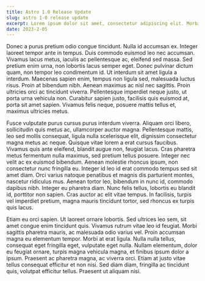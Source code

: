 ```yaml
---
title: Astro 1.0 Release Update
slug: astro 1-0 release update
excerpt: Lorem ipsum dolor sit amet, consectetur adipiscing elit. Morbi tempor congue ornare. Pellentesque rutrum eu turpis sed euismod. Aliquam et erat efficitur, porta purus sit amet, varius neque. Proin vel odio dapibus, aliquam nibh eu, maximus dolor. Sed vestibulum imperdiet est, eu porta eros bibendum non. Vivamus ultrices turpis eget tellus mattis, at lacinia metus pharetra. Vivamus ut eros eget nunc semper varius non sed risus. Duis venenatis, metus a pulvinar iaculis, tortor lorem venenatis arcu, vitae viverra sapien nisi eget urna. Duis id nunc a justo pretium posuere. Fusce justo arcu, rutrum id odio at, tempor tempus sem.
date: 2023-2-05
---
```


Donec a purus pretium odio congue tincidunt. Nulla id accumsan ex. Integer laoreet tempor ante in tempus. Duis commodo euismod leo nec accumsan. Vivamus lacus metus, iaculis ac pellentesque ac, eleifend sed massa. Sed pretium enim urna, non lobortis lacus semper eget. Donec pulvinar dictum quam, non tempor leo condimentum id. Ut interdum sit amet ligula a interdum. Maecenas sapien enim, tempus non ligula sed, malesuada luctus risus. Proin at bibendum nibh. Aenean maximus ac nisl nec sagittis. Proin ultricies orci ac tincidunt viverra. Pellentesque imperdiet neque justo, ut porta urna vehicula non. Curabitur sapien justo, facilisis quis euismod at, porta sit amet sapien. Vivamus felis neque, posuere mattis tellus et, maximus ultricies metus.

Fusce vulputate purus cursus purus interdum viverra. Aliquam orci libero, sollicitudin quis metus ac, ullamcorper auctor magna. Pellentesque mattis, leo sed mollis consequat, ligula nulla scelerisque elit, dignissim consectetur magna metus ac neque. Quisque vitae lorem a erat cursus faucibus. Vivamus quis ante eleifend, blandit augue non, feugiat lacus. Cras pharetra metus fermentum nulla maximus, sed pretium tellus posuere. Integer nec velit ac ex euismod bibendum. Aenean molestie rhoncus ipsum, non consectetur nunc fringilla eu. Integer id leo id erat commodo tempus sed sit amet diam. Orci varius natoque penatibus et magnis dis parturient montes, nascetur ridiculus mus. Aenean tortor leo, bibendum in nunc id, commodo dapibus nibh. Integer eu pharetra diam. Nunc felis tellus, lobortis eu blandit id, porttitor non sapien. Cras auctor ac elit vitae tempus. In facilisis, turpis vel imperdiet pretium, magna mauris tincidunt tortor, sed rhoncus ex turpis quis lacus.

Etiam eu orci sapien. Ut laoreet ornare lobortis. Sed ultrices leo sem, sit amet congue enim tincidunt quis. Vivamus rutrum vitae leo id feugiat. Morbi sagittis pharetra mauris, ac malesuada odio varius vel. Proin accumsan magna eu elementum tempor. Morbi at erat ligula. Nulla nulla tellus, consequat eget fringilla eget, vulputate eget nulla. Nullam elementum, dolor eu feugiat ornare, turpis magna vehicula magna, et finibus ipsum dolor a ipsum. Praesent ac pharetra magna, ac viverra orci. Etiam at justo vitae tellus consequat efficitur et non nisi. Sed diam diam, fringilla ac tincidunt quis, volutpat efficitur tellus. Praesent ut aliquam nisi.


